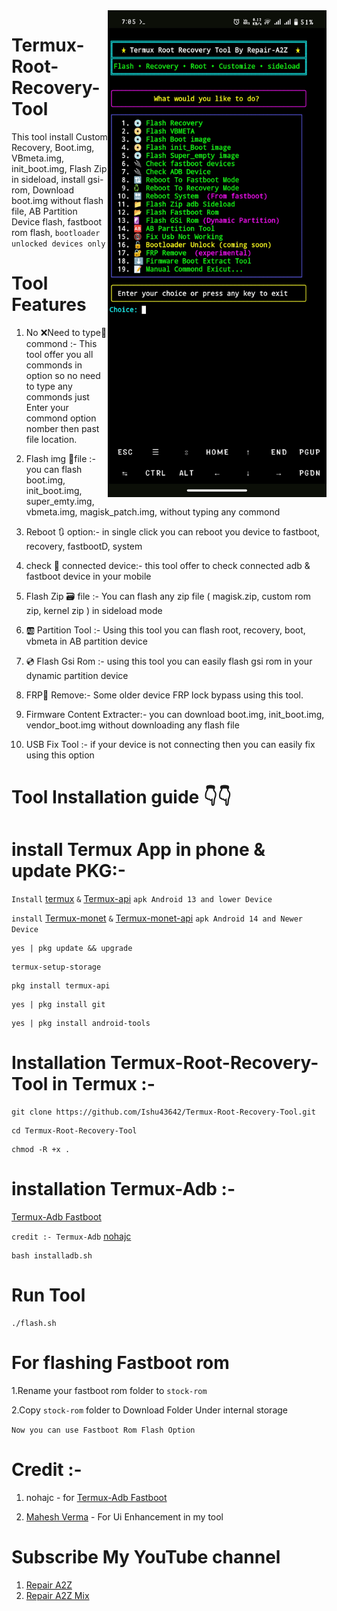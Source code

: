 <img align="right" src="TRRT1.jpg" width="350" alt="Termux Root Recovery Tool">

# Termux-Root-Recovery-Tool
This tool install Custom Recovery, Boot.img, VBmeta.img, init_boot.img, Flash Zip in sideload, install gsi-rom, Download boot.img without flash file, AB Partition Device flash, fastboot rom flash, ```bootloader unlocked devices only```


# Tool Features

1. No ❌Need to type📝 commond :- This tool offer you all commonds in option so no need to type any commonds just Enter your commond option nomber then past file location.

2. Flash img 📀file :- you can flash boot.img, init_boot.img, super_emty.img, vbmeta.img, magisk_patch.img, without typing any commond 

3. Reboot 🔃 option:- in single click you can reboot you device to fastboot, recovery, fastbootD, system

4. check 🔌 connected device:- this tool offer to check connected adb & fastboot device in your mobile

5. Flash Zip 🗃️ file :- You can flash any zip file ( magisk.zip, custom rom zip, kernel zip ) in sideload mode

6. 🆎 Partition Tool :- Using this tool you can flash root, recovery, boot, vbmeta in AB partition device 

7. 💿 Flash Gsi Rom :- using this tool you can easily flash gsi rom in your dynamic partition device 

8. FRP🔐 Remove:- Some older device FRP lock bypass using this tool.

9. Firmware Content Extracter:- you can download boot.img, init_boot.img, vendor_boot.img without downloading any flash file

10. USB Fix Tool :- if your device is not connecting then you can easily fix using this option 



# Tool Installation guide 👇👇

# install Termux App in phone & update PKG:- 

```Install``` [termux](https://f-droid.org/repo/com.termux_1022.apk) ```&``` [Termux-api](https://f-droid.org/repo/com.termux.api_1001.apk) ```apk Android 13 and lower Device```

```install``` [Termux-monet](https://github.com/Termux-Monet/termux-monet/releases/download/v0.119.0-b1-36/termux-app_v0.119.0-b1-36+apt-android-7-github-debug_universal.apk) ```&``` [Termux-monet-api](https://github.com/Termux-Monet/termux-api/releases/download/v0.50.1-5/termux-api_v0.50.1-5+github-debug.apk) ```apk Android 14 and Newer Device```

```console
yes | pkg update && upgrade
```
```console
termux-setup-storage
```
```console
pkg install termux-api
```
```console
yes | pkg install git
```
```console
yes | pkg install android-tools
```

# Installation Termux-Root-Recovery-Tool in Termux :-

```console
git clone https://github.com/Ishu43642/Termux-Root-Recovery-Tool.git
```

```console
cd Termux-Root-Recovery-Tool
```
```console
chmod -R +x .
```
# installation Termux-Adb :-
[Termux-Adb Fastboot](https://github.com/nohajc/termux-adb) 

```credit :- Termux-Adb``` [nohajc](https://github.com/nohajc)

```console
bash installadb.sh
```

# Run Tool 

```console
./flash.sh
```

# For flashing Fastboot rom
1.Rename your fastboot rom folder to  ```stock-rom```

2.Copy ```stock-rom``` folder to  Download Folder Under internal storage 

 ```Now you can use Fastboot Rom Flash Option```

 # Credit :-
1. nohajc - for [Termux-Adb Fastboot](https://github.com/nohajc/termux-adb)

2. [Mahesh Verma](https://github.com/MaheshTechnicals) - For Ui Enhancement in my tool

# Subscribe My YouTube channel 

1. [Repair A2Z](https://youtube.com/@repaira2z)
2. [Repair A2Z Mix](https://youtube.com/@repaira2zmix)
